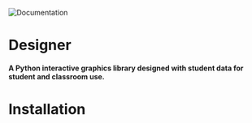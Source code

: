 ![Documentation](https://github.com/krishols/designer/actions/workflows/docs.yml/badge.svg)
# Designer
#### A Python interactive graphics library designed with student data for student and classroom use.

# Installation


